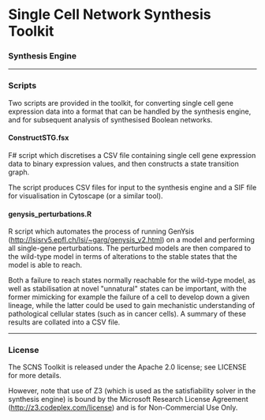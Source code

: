 Single Cell Network Synthesis Toolkit
============

### Synthesis Engine

---
### Scripts

Two scripts are provided in the toolkit, for converting single cell gene expression data into a format that can be handled by the synthesis engine, and for subsequent analysis of synthesised Boolean networks.

#### ConstructSTG.fsx

F# script which discretises a CSV file containing single cell gene expression data to binary expression values, and then constructs a state transition graph.

The script produces CSV files for input to the synthesis engine and a SIF file for visualisation in Cytoscape (or a similar tool).

#### genysis_perturbations.R
R script which automates the process of running GenYsis (http://lsisrv5.epfl.ch/lsi/~garg/genysis_v2.html) on a model and performing all single-gene perturbations. The perturbed models are then compared to the wild-type model in terms of alterations to the stable states that the model is able to reach.

Both a failure to reach states normally reachable for the wild-type model, as well as stabilisation at novel "unnatural" states can be important, with the former mimicking for example the failure of a cell to develop down a given lineage, while the latter could be used to gain mechanistic understanding of pathological cellular states (such as in cancer cells). A summary of these results are collated into a CSV file.

---
### License

The SCNS Toolkit is released under the Apache 2.0 license; see LICENSE for more details.

However, note that use of Z3 (which is used as the satisfiability solver in the synthesis engine) is bound by the Microsoft Research License Agreement (http://z3.codeplex.com/license) and is for Non-Commercial Use Only.

